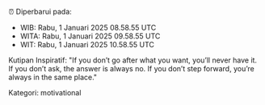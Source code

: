 ⏰ Diperbarui pada:
- WIB: Rabu, 1 Januari 2025 08.58.55 UTC
- WITA: Rabu, 1 Januari 2025 09.58.55 UTC
- WIT: Rabu, 1 Januari 2025 10.58.55 UTC

Kutipan Inspiratif:
"If you don’t go after what you want, you’ll never have it. If you don’t ask, the answer is always no. If you don’t step forward, you’re always in the same place."


Kategori: motivational

